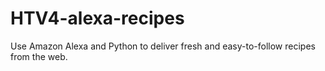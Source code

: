 # HTV4-alexa-recipes
Use Amazon Alexa and Python to deliver fresh and easy-to-follow recipes from the web.
